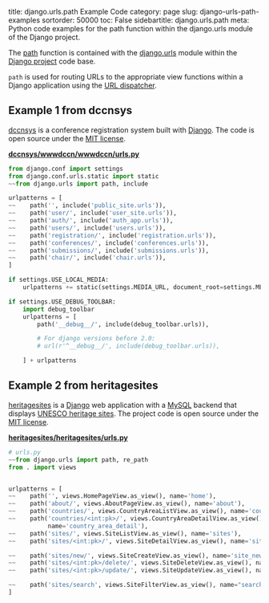 title: django.urls.path Example Code
category: page
slug: django-urls-path-examples
sortorder: 50000
toc: False
sidebartitle: django.urls.path
meta: Python code examples for the path function within the django.urls module of the Django project. 


The [path](https://github.com/django/django/blob/master/django/urls/conf.py) 
function is contained with the 
[django.urls](https://github.com/django/django/tree/master/django/urls) 
module within the [Django project](/django.html) code base. 

`path` is used for routing URLs to the appropriate view functions within 
a Django application using the
[URL dispatcher](https://docs.djangoproject.com/en/dev/topics/http/urls/).


## Example 1 from dccnsys
[dccnsys](https://github.com/dccnconf/dccnsys) is a conference registration 
system built with [Django](/django.html). The code is open source under the
[MIT license](https://github.com/dccnconf/dccnsys/blob/master/LICENSE).

[**dccnsys/wwwdccn/wwwdccn/urls.py**](https://github.com/dccnconf/dccnsys/blob/master/wwwdccn/wwwdccn/urls.py)

```python
from django.conf import settings
from django.conf.urls.static import static
~~from django.urls import path, include

urlpatterns = [
~~    path('', include('public_site.urls')),
~~    path('user/', include('user_site.urls')),
~~    path('auth/', include('auth_app.urls')),
~~    path('users/', include('users.urls')),
~~    path('registration/', include('registration.urls')),
~~    path('conferences/', include('conferences.urls')),
~~    path('submissions/', include('submissions.urls')),
~~    path('chair/', include('chair.urls')),
]

if settings.USE_LOCAL_MEDIA:
    urlpatterns += static(settings.MEDIA_URL, document_root=settings.MEDIA_ROOT)

if settings.USE_DEBUG_TOOLBAR:
    import debug_toolbar
    urlpatterns = [
        path('__debug__/', include(debug_toolbar.urls)),

        # For django versions before 2.0:
        # url(r'^__debug__/', include(debug_toolbar.urls)),

    ] + urlpatterns
```


## Example 2 from heritagesites
[heritagesites](https://github.com/Michael-Cantley/heritagesites) is a
[Django](/django.html) web application with a [MySQL](/mysql.html)
backend that displays 
[UNESCO heritage sites](https://whc.unesco.org/en/list/). The project
code is open source under the 
[MIT license](https://github.com/Michael-Cantley/heritagesites/blob/master/LICENSE).

[**heritagesites/heritagesites/urls.py**](https://github.com/Michael-Cantley/heritagesites/blob/master/heritagesites/urls.py)

```python
# urls.py
~~from django.urls import path, re_path
from . import views


urlpatterns = [
~~    path('', views.HomePageView.as_view(), name='home'),
~~    path('about/', views.AboutPageView.as_view(), name='about'),
~~    path('countries/', views.CountryAreaListView.as_view(), name='country_area'),
~~    path('countries/<int:pk>/', views.CountryAreaDetailView.as_view(), 
           name='country_area_detail'),
~~    path('sites/', views.SiteListView.as_view(), name='sites'),
~~    path('sites/<int:pk>/', views.SiteDetailView.as_view(), name='site_detail'),

~~    path('sites/new/', views.SiteCreateView.as_view(), name='site_new'),
~~    path('sites/<int:pk>/delete/', views.SiteDeleteView.as_view(), name='site_delete'),
~~    path('sites/<int:pk>/update/', views.SiteUpdateView.as_view(), name='site_update'),

~~    path('sites/search', views.SiteFilterView.as_view(), name="search")
]
```
